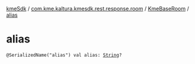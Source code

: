 [kmeSdk](../../index.md) / [com.kme.kaltura.kmesdk.rest.response.room](../index.md) / [KmeBaseRoom](index.md) / [alias](./alias.md)

# alias

`@SerializedName("alias") val alias: `[`String`](https://kotlinlang.org/api/latest/jvm/stdlib/kotlin/-string/index.html)`?`